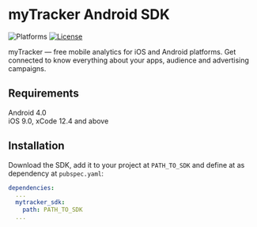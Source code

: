 # myTracker Android SDK

![Platforms][platforms-svg]
[![License][license-svg]][license-link]

myTracker — free mobile analytics for iOS and Android platforms. Get connected to know everything about your apps, audience and advertising campaigns.

## Requirements

Android 4.0  
iOS 9.0, xCode 12.4 and above

## Installation

Download the SDK, add it to your project at `PATH_TO_SDK` and define at as dependency at `pubspec.yaml`:
```yaml
dependencies:
  ...
  mytracker_sdk:
    path: PATH_TO_SDK
  ...
```
[license-svg]: https://img.shields.io/badge/license-LGPL-lightgrey.svg
[license-link]: https://github.com/myTrackerSDK/mytracker-flutter/blob/master/LICENSE
[platforms-svg]: https://img.shields.io/badge/platform-Flutter-lightgrey.svg
